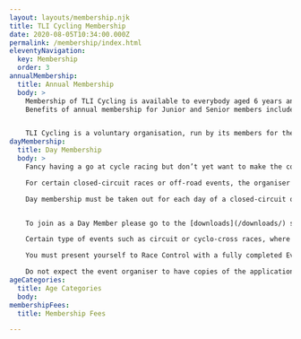 ```yaml
---
layout: layouts/membership.njk
title: TLI Cycling Membership
date: 2020-08-05T10:34:00.000Z
permalink: /membership/index.html
eleventyNavigation:
  key: Membership
  order: 3
annualMembership:
  title: Annual Membership
  body: >
    Membership of TLI Cycling is available to everybody aged 6 years and over and costs £20 for those aged 16 and over, £10 for those aged under 16 years of age, £10 Associate membership (non racing members). Full membership is on an annual basis, with the year commencing on the 1st of January, and is mandatory if you wish to compete in events on the open road. Day Membership is also available for off-road and closed circuit events at a cost of £10 and allows you to compete in a single event, or multiple events on the same day.
    Benefits of annual membership for Junior and Senior members include public limited liability cover while out training and while involved in other TLI Cycling recognised activities such as club riding. It does not cover commuting and/or travelling between home and a place of work.


    TLI Cycling is a voluntary organisation, run by its members for the benefit of our members and as such, as a member, you are expected to be involved in our day to day activities and may be required to at least occasionally help out with the organisation or marshalling of events.
dayMembership:
  title: Day Membership
  body: >
    Fancy having a go at cycle racing but don’t yet want to make the committment of applying for annual membership of TLI Cycling?

    For certain closed-circuit races or off-road events, the organiser may allow you to compete as a TLI Cycling Day Member for only £10.00 (plus the cost of the race entry fee and any administration charge that the organiser may add). This qualifies you a for ride in any one of the events that are organized in the UK throughout the year which are open to Day Members, although due to demand we can’t guarantee that you will be able to enter some of the more popular events which are often fully subscribed several weeks ahead of the date of the race, and where preference is given to full members.

    Day membership must be taken out for each day of a closed-circuit or off-road multi-stage race, but membership covers all stages on the same day (i.e. a time trial stage and a road race stage).


    To join as a Day Member please go to the [downloads](/downloads/) section of this website to download a copy of the Event Entry & Day Membership application form.

    Certain type of events such as circuit or cyclo-cross races, where the size of the field may not be limited, may allow you to turn up and enter on the day, but please do not rely on this! The event organiser probably has enough to worry about!

    You must present yourself to Race Control with a fully completed Event Entry & Day Membership application form at least 45 minutes before the start. Otherwise no ride!

    Do not expect the event organiser to have copies of the application form. It’s your responsibility to download one!
ageCategories:
  title: Age Categories
  body:
membershipFees:
  title: Membership Fees

---
```


